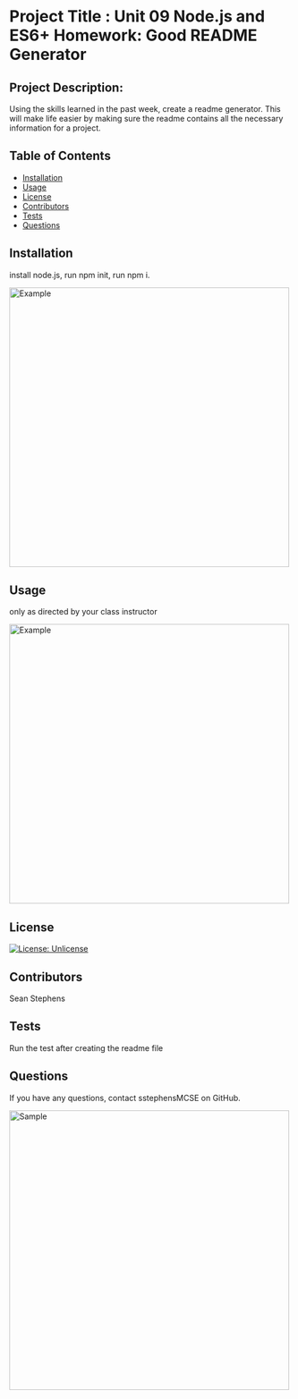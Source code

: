 # Project Title : Unit 09 Node.js and ES6+ Homework: Good README Generator

## Project Description:
Using the skills learned in the past week, create a readme generator. This will make life easier by making sure the readme contains all the necessary information for a project. 

## Table of Contents
* [Installation](#installation)
* [Usage](#usage)
* [License](#license)
* [Contributors](#Contributors)
* [Tests](#tests)
* [Questions](#questions)

## Installation
install node.js, run npm init, run npm i.

<img src="https://github.com/sstephensMCSE/09-Good-README-Generator/blob/main/assets/install.gif" width="500" title="Example">

## Usage
only as directed by your class instructor

<img src="https://github.com/sstephensMCSE/09-Good-README-Generator/blob/main/assets/example.gif" width="500" title="Example">

## License
[![License: Unlicense](https://img.shields.io/badge/license-Unlicense-blue.svg)](http://unlicense.org/)

## Contributors
Sean Stephens

## Tests
Run the test after creating the readme file

## Questions
If you have any questions, contact sstephensMCSE on GitHub.

<img src="https://github.com/sstephensMCSE/09-Good-README-Generator/blob/main/assets/sample.jpg" width="500" title="Sample">
